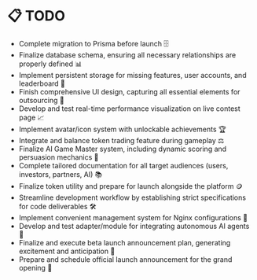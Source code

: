 # 📋 TODO

- Complete migration to Prisma before launch 🗄️
- Finalize database schema, ensuring all necessary relationships are properly defined 📊
- Implement persistent storage for missing features, user accounts, and leaderboard 💾
- Finish comprehensive UI design, capturing all essential elements for outsourcing 🎨
- Develop and test real-time performance visualization on live contest page 📈
- Implement avatar/icon system with unlockable achievements 🏆
- Integrate and balance token trading feature during gameplay ⚖️
- Finalize AI Game Master system, including dynamic scoring and persuasion mechanics 🎲
- Complete tailored documentation for all target audiences (users, investors, partners, AI) 📚
- Finalize token utility and prepare for launch alongside the platform 🪙
- Streamline development workflow by establishing strict specifications for code deliverables 🛠️
- Implement convenient management system for Nginx configurations 🔧
- Develop and test adapter/module for integrating autonomous AI agents 🤖
- Finalize and execute beta launch announcement plan, generating excitement and anticipation 🎉
- Prepare and schedule official launch announcement for the grand opening 🚀
